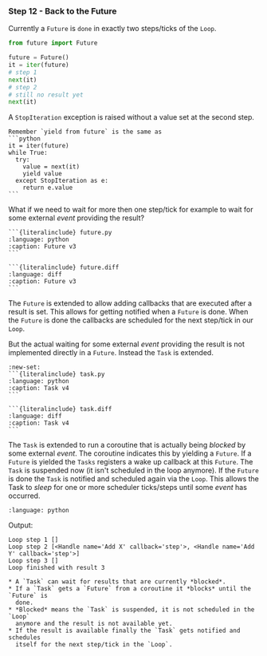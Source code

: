### Step 12 - Back to the Future

Currently a `Future` is `done` in exactly two steps/ticks of the `Loop`.


```python
from future import Future

future = Future()
it = iter(future)
# step 1
next(it)
# step 2
# still no result yet
next(it)
```

A `StopIteration` exception is raised without a value set at the second step.

````{hint}
Remember `yield from future` is the same as
```python
it = iter(future)
while True:
  try:
    value = next(it)
    yield value
  except StopIteration as e:
    return e.value
```
````

What if we need to wait for more then one step/tick for example to wait for some
external *event* providing the result?

````{tab} Source
```{literalinclude} future.py
:language: python
:caption: Future v3
```
````
````{tab} Diff
```{literalinclude} future.diff
:language: diff
:caption: Future v3
```
````

The `Future` is extended to allow adding callbacks that are executed after
a result is set. This allows for getting notified when a `Future` is done. When
the `Future` is done the callbacks are scheduled for the next step/tick in our
`Loop`.

But the actual waiting for some external *event* providing the result is not
implemented directly in a `Future`. Instead the `Task` is extended.

````{tab} Source
:new-set:
```{literalinclude} task.py
:language: python
:caption: Task v4
```
````
````{tab} Diff
```{literalinclude} task.diff
:language: diff
:caption: Task v4
```
````

The `Task` is extended to run a coroutine that is actually being *blocked* by
some external *event*. The coroutine indicates this by yielding a `Future`. If
a `Future` is yielded the `Tasks` registers a wake up callback at this `Future`.
The `Task` is suspended now (it isn't scheduled in the loop anymore). If the
`Future` is done the `Task` is notified and scheduled again via the `Loop`. This
allows the Task to *sleep* for one or more scheduler ticks/steps until some
*event* has occurred.

```{literalinclude} step12.py
:language: python
```

Output:

```
Loop step 1 []
Loop step 2 [<Handle name='Add X' callback='step'>, <Handle name='Add Y' callback='step'>]
Loop step 3 []
Loop finished with result 3
```

```{admonition} Summary
* A `Task` can wait for results that are currently *blocked*.
* If a `Task` gets a `Future` from a coroutine it *blocks* until the `Future` is
  done.
* *Blocked* means the `Task` is suspended, it is not scheduled in the `Loop`
  anymore and the result is not available yet.
* If the result is available finally the `Task` gets notified and schedules
  itself for the next step/tick in the `Loop`.
```
